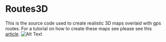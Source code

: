 # Routes3D
This is the source code used to create realistic 3D maps overlaid with gps routes. For a tutorial on how to 
create these maps see please see this [article](https://www.elizabetheaster.com/blog/2019/07/19/GPS_Routes_Plotted_on_Realistic_3D_Map).
![Alt Text](https://github.com/edeaster/edeaster.github.io/blob/master/projects/Routes3D/route_gif2.gif)
